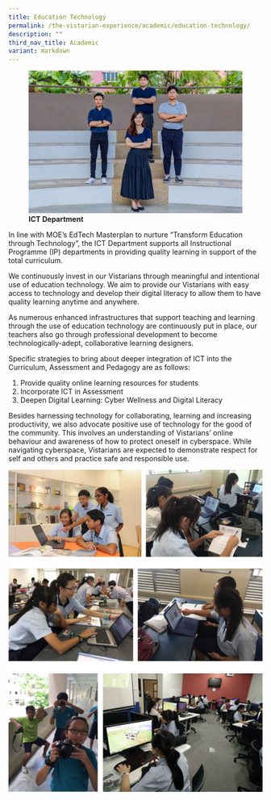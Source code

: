 ```yaml
---
title: Education Technology
permalink: /the-vistarian-experience/academic/education-technology/
description: ""
third_nav_title: Academic
variant: markdown
---
```

<figure>
<img src="/images/ICT%20Department.jpg">
<figcaption> <strong>ICT Department</strong> </figcaption>
</figure>

In line with MOE’s EdTech Masterplan to nurture “Transform Education through Technology”, the ICT Department supports all Instructional Programme (IP) departments in providing quality learning in support of the total curriculum.

We continuously invest in our Vistarians through meaningful and intentional use of education technology. We aim to provide our Vistarians with easy access to technology and develop their digital literacy to allow them to have quality learning anytime and anywhere.

As numerous enhanced infrastructures that support teaching and learning through the use of education technology are continuously put in place, our teachers also go through professional development to become technologically-adept, collaborative learning designers.

Specific strategies to bring about deeper integration of ICT into the Curriculum, Assessment and Pedagogy are as follows: 

1.	Provide quality online learning resources for students
2.	Incorporate ICT in Assessment
3.	Deepen Digital Learning: Cyber Wellness and Digital Literacy

Besides harnessing technology for collaborating, learning and increasing productivity, we also advocate positive use of technology for the good of the community. This involves an understanding of Vistarians’ online behaviour and awareness of how to protect oneself in cyberspace. While navigating cyberspace, Vistarians are expected to demonstrate respect for self and others and practice safe and responsible use.


![](/images/ICT1.png)
![](/images/ICT2.png)
![](/images/ICT3.png)